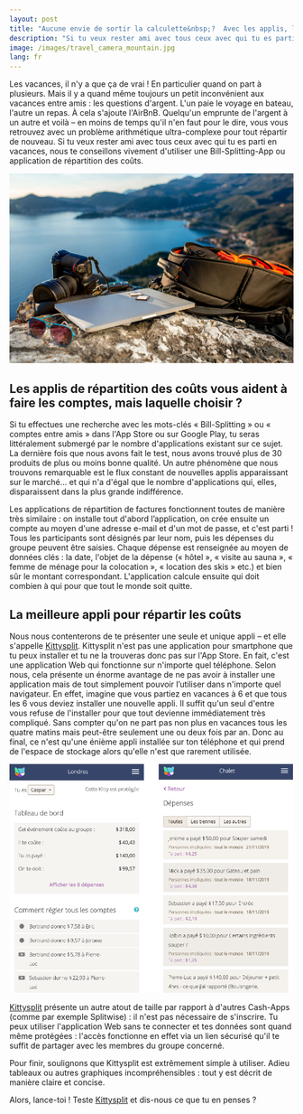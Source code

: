 ```yaml
---
layout: post
title: "Aucune envie de sortir la calculette&nbsp;?  Avec les applis, les bons comptes font les bons amis"
description: "Si tu veux rester ami avec tous ceux avec qui tu es parti en vacances, nous te conseillons vivement d'utiliser une Bill-Splitting-App ou application de répartition des coûts."
image: /images/travel_camera_mountain.jpg
lang: fr
---
```


Les vacances, il n'y a que ça de vrai&nbsp;! En particulier quand on part à plusieurs. Mais il y a quand même toujours un petit inconvénient aux vacances entre amis&nbsp;: les questions d'argent. L'un paie le voyage en bateau, l'autre un repas. À cela s'ajoute l'AirBnB. Quelqu'un emprunte de l'argent à un autre et voilà – en moins de temps qu'il n'en faut pour le dire, vous vous retrouvez avec un problème arithmétique ultra-complexe pour tout répartir de nouveau. Si tu veux rester ami avec tous ceux avec qui tu es parti en vacances, nous te conseillons vivement d'utiliser une Bill-Splitting-App ou application de répartition des coûts.



![{{ page.title }}](/images/travel_camera_mountain.jpg '{{ page.title }}')


## Les applis de répartition des coûts vous aident à faire les comptes, mais laquelle choisir&nbsp;?

Si tu effectues une recherche avec les mots-clés « Bill-Splitting » ou « comptes entre amis » dans l'App Store ou sur Google Play, tu seras littéralement submergé par le nombre d'applications existant sur ce sujet. La dernière fois que nous avons fait le test, nous avons trouvé plus de 30 produits de plus ou moins bonne qualité. Un autre phénomène que nous trouvons remarquable est le flux constant de nouvelles applis apparaissant sur le marché... et qui n'a d'égal que le nombre d'applications qui, elles, disparaissent dans la plus grande indifférence.

Les applications de répartition de factures fonctionnent toutes de manière très similaire&nbsp;: on installe tout d'abord l’application, on crée ensuite un compte au moyen d'une adresse e-mail et d'un mot de passe, et c'est parti&nbsp;! Tous les participants sont désignés par leur nom, puis les dépenses du groupe peuvent être saisies. Chaque dépense est renseignée au moyen de données clés&nbsp;: la date, l'objet de la dépense (« hôtel », « visite au sauna », « femme de ménage pour la colocation », « location des skis » etc.) et bien sûr le montant correspondant.  L'application calcule ensuite qui doit combien à qui pour que tout le monde soit quitte.

## La meilleure appli pour répartir les coûts

Nous nous contenterons de te présenter une seule et unique appli – et elle s'appelle [Kittysplit](https://kittysplit.com/fr). Kittysplit n'est pas une application pour smartphone que tu peux installer et tu ne la trouveras donc pas sur l'App Store. En fait, c'est une application Web qui fonctionne sur n'importe quel téléphone. Selon nous, cela présente un énorme avantage de ne pas avoir à installer une application mais de tout simplement pouvoir l’utiliser dans n'importe quel navigateur. En effet, imagine que vous partiez en vacances à 6 et que tous les 6 vous deviez installer une nouvelle appli. Il suffit qu'un seul d'entre vous refuse de l'installer pour que tout devienne immédiatement très compliqué. Sans compter qu'on ne part pas non plus en vacances tous les quatre matins mais peut-être seulement une ou deux fois par an. Donc au final, ce n'est qu'une énième appli installée sur ton téléphone et qui prend de l'espace de stockage alors qu'elle n'est que rarement utilisée.

![Splitting costs](/images/fr_screen_collage.png 'Kitysplit')

[Kittysplit](https://kittysplit.com/fr) présente un autre atout de taille par rapport à d'autres Cash-Apps (comme par exemple Splitwise)&nbsp;: il n'est pas nécessaire de s'inscrire. Tu peux utiliser l'application Web sans te connecter et tes données sont quand même protégées&nbsp;: l'accès fonctionne en effet via un lien sécurisé qu'il te suffit de partager avec les membres du groupe concerné.

Pour finir, soulignons que Kittysplit est extrêmement simple à utiliser. Adieu tableaux ou autres graphiques incompréhensibles&nbsp;: tout y est décrit de manière claire et concise.

Alors, lance-toi&nbsp;! Teste [Kittysplit](https://kittysplit.com/fr) et dis-nous ce que tu en penses&nbsp;?

